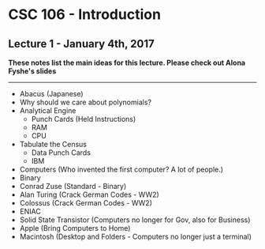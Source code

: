 # CSC 106 - Introduction

## Lecture 1 - January 4th, 2017

**These notes list the main ideas for this lecture. Please check out Alona Fyshe's slides**

---

* Abacus (Japanese)
* Why should we care about polynomials?
* Analytical Engine
    * Punch Cards (Held Instructions)
    * RAM 
    * CPU
* Tabulate the Census
    * Data Punch Cards
    * IBM
* Computers (Who invented the first computer? A lot of people.)
* Binary 
* Conrad Zuse (Standard - Binary)
* Alan Turing (Crack German Codes - WW2)
* Colossus (Crack German Codes - WW2)
* ENIAC
* Solid State Transistor (Computers no longer for Gov, also for Business) 
* Apple (Bring Computers to Home)
* Macintosh (Desktop and Folders - Computers no longer just a terminal)
